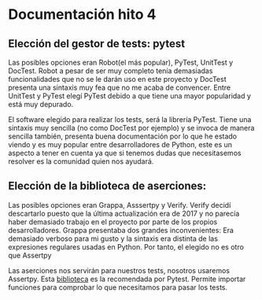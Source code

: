 # Documentación hito 4

## Elección del gestor de tests: pytest

Las posibles opciones eran Robot(el más popular), PyTest, UnitTest y DocTest. Robot a pesar de ser muy completo tenía demasiadas funcionalidades que no se le darán uso en este proyecto y DocTest presenta una sintaxis muy fea que no me acaba de convencer. Entre UnitTest y PyTest elegí PyTest debido a que tiene una mayor popularidad y está muy depurado.

El software elegido para realizar los tests, será la librería PyTest. Tiene una sintaxis muy sencilla (no como DocTest por ejemplo) y se invoca de manera sencilla también, presenta buena documentación por lo que he estado viendo y es muy popular entre desarrolladores de Python, este es un aspecto a tener en cuenta ya que si tenemos dudas que necesitasemos resolver es la comunidad quien nos ayudará.

## Elección de la biblioteca de aserciones:

Las posibles opciones eran Grappa, Asssertpy y Verify. Verify decidí descartarlo puesto que la última actualización era de 2017 y no parecía haber demasiado trabajo en el proyecto por parte de los propios desarrolladores. Grappa presentaba dos grandes inconvenientes: Era demasiado verboso para mi gusto y la sintaxis era distinta de las expresiones regulares usadas en Python. Por tanto, el elegido no es otro que Assertpy

Las aserciones nos servirán para nuestros tests, nosotros usaremos Assertpy. Esta [biblioteca](https://github.com/assertpy/assertpy) es la recomendada por Pytest. Permite importar funciones para comprobar lo que necesitamos para pasar los tests.